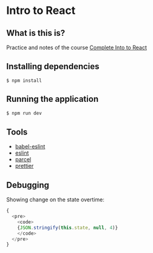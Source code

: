 # Intro to React

## What is this is?

Practice and notes of the course [Complete Into to React](https://btholt.github.io/complete-intro-to-react-v4/)

## Installing dependencies

```
$ npm install
```

## Running the application

```bash
$ npm run dev
```

## Tools

- [babel-eslint](https://github.com/babel/babel-eslint)
- [eslint](https://www.npmjs.com/package/eslint)
- [parcel](https://parceljs.org/)
- [prettier](https://github.com/prettier/prettier)

## Debugging


Showing change on the state overtime:

```javascript
{
  <pre>
    <code>
    {JSON.stringify(this.state, null, 4)}
    </code>
  </pre>
}

```
